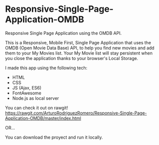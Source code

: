 # Responsive-Single-Page-Application-OMDB
Responsive Single Page Application using the OMDB API.

This is a Responsive, Mobile First, Single Page Application that uses the OMDB (Open Movie Data Base) API, to help you find new movies and add them to your My Movies list.
Your My Movie list will stay persistent when you close the application thanks to your browser's Local Storage.

I made this app using the following tech:

* HTML
* CSS
* JS (Ajax, ES6)
* FontAwesome
* Node.js as local server

You can check it out on rawgit! https://rawgit.com/ArturoRodriguezRomero/Responsive-Single-Page-Application-OMDB/master/index.html

OR...

You can download the proyect and run it locally.
